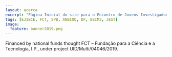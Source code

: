 ```yaml
---
layout: acerca
excerpt: "Página Inicial do site para o Encontro de Jovens Investigadores em Biologia Computacional Estrutural"
tags: [EJIBCE, FCT, SPB, ANBIOQ, DF, BSIM2, JEST]
image:
  feature: banner2019.png
---
```


Financed by national funds thought FCT – Fundação para a Ciência e a Tecnologia, I.P., under project UID/Multi/04046/2019.
